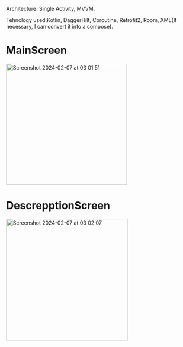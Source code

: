  Architecture: Single Activity, MVVM. 
 
Tehnology used:Kotlin,  DaggerHilt, Coroutine, Retrofit2, Room, XML(If necessary, I can convert it into a compose).

# MainScreen  
<img width="326" alt="Screenshot 2024-02-07 at 03 01 51" src="https://github.com/AngryMause/Mornhouse-Project/assets/30458979/2db1ae1c-8b37-4fac-9580-3188e61d6db9">

# DescrepptionScreen
<img width="328" alt="Screenshot 2024-02-07 at 03 02 07" src="https://github.com/AngryMause/Mornhouse-Project/assets/30458979/c51fa632-9d27-421e-911c-dd1fa13bad33">
